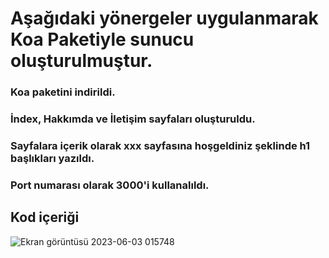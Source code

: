 # Aşağıdaki yönergeler uygulanmarak Koa Paketiyle sunucu oluşturulmuştur.

### Koa paketini indirildi.
### İndex, Hakkımda ve İletişim sayfaları oluşturuldu.
### Sayfalara içerik olarak xxx sayfasına hoşgeldiniz şeklinde h1 başlıkları yazıldı.
### Port numarası olarak 3000'i kullanalıldı.

## Kod içeriği

![Ekran görüntüsü 2023-06-03 015748](https://github.com/kartalgules/WebHost/assets/110511537/54c407fb-9ac9-495b-b3f5-1e26acf997ae)

